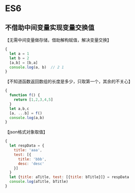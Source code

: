 # ES6

## 不借助中间变量实现变量交换值
【无需中间变量做存储，借助解构赋值，解决变量交换】
```js
{
  let a = 1
  let b = 2
  [a,b] = [b,a]
  console.log(a, b)  // 2 1
}
```

【不知道函数返回数组的长度是多少，只取第一个，其余的不关心】
```js
{
  function f() {
    return [1,2,3,4,5]
  }
  let a,b,c
  [a, ...b] = f()
  console.log(a,b)
}
```

【json格式对象取值】
```js
{
  let respData = {
    title: 'aaa',
    test: [{
      title: 'bbb',
      desc: 'desc'
    }]
  }
  let {title: aTitle, test: [{title: bTitle}]} = respData
  console.log(aTitle, bTitle)
}
```